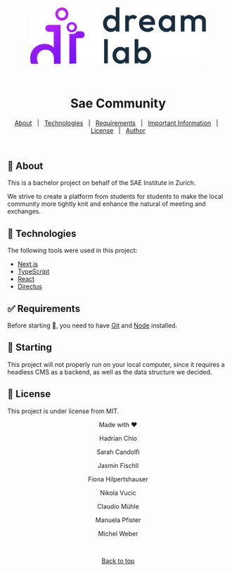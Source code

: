 <div align="center" id="top"> 
  <img src="./public/dreamlab-logo.png" alt="Sae Community" width="400" />

&#xa0;

  <!-- <a href="https://saecommunity.netlify.app">Demo</a> -->
</div>

<h1 align="center">Sae Community</h1>

<p align="center">
  <a href="#dart-about">About</a> &#xa0; | &#xa0; 
  <a href="#rocket-technologies">Technologies</a> &#xa0; | &#xa0;
  <a href="#white_check_mark-requirements">Requirements</a> &#xa0; | &#xa0;
  <a href="#checkered_flag-starting">Important Information</a> &#xa0; | &#xa0;
  <a href="#memo-license">License</a> &#xa0; | &#xa0;
  <a href="https://github.com/{{YOUR_GITHUB_USERNAME}}" target="_blank">Author</a>
</p>

<br>

## :dart: About

<p>This is a bachelor project on behalf of the SAE Institute in Zurich.</p>
<p>We strive to create a platform from students for students to make the local community more tightly knit and enhance the natural of meeting and exchanges.</p>

## :rocket: Technologies

The following tools were used in this project:

- [Next.js](https://nextjs.org/)
- [TypeScript](https://www.typescriptlang.org/)
- [React](https://reactjs.org/)
- [Directus](https://directus.io/)

## :white_check_mark: Requirements

Before starting :checkered_flag:, you need to have [Git](https://git-scm.com) and [Node](https://nodejs.org/en/) installed.

## :checkered_flag: Starting

This project will not properly run on your local computer, since it requires a headless CMS as a backend, as well as the data structure we decided.

## :memo: License

This project is under license from MIT.

<div align="center" id="bottom">
  <p>Made with ❤️</p>
  <p>Hadrian Chio</p>
  <p>Sarah Candolfi</p>
  <p>Jasmin Fischli</p>
  <p>Fiona Hilpertshauser</p>
  <p>Nikola Vucic</p>
  <p>Claudio Mühle</p>
  <p>Manuela Pfister</p>
  <p>Michel Weber</p>
</div>

&#xa0;

<div align="center">
<a href="#top">Back to top</a>
</div>
